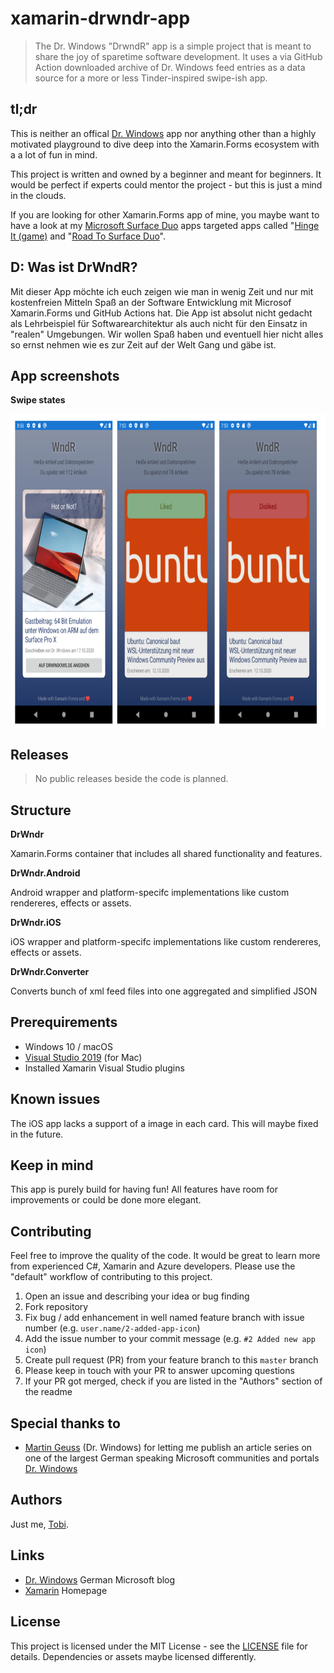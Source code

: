 # xamarin-drwndr-app
> The Dr. Windows "DrwndR" app is a simple project that is meant to share the joy of sparetime software development. It uses a via GitHub Action downloaded archive of Dr. Windows feed entries as a data source for a more or less Tinder-inspired swipe-ish app.

## tl;dr
This is neither an offical [Dr. Windows](https://www.drwindows.de) app nor anything other than a highly motivated playground to dive deep into the Xamarin.Forms ecosystem with a a lot of fun  in mind.

This project is written and owned by a beginner and meant for beginners. It would be perfect if experts could mentor the project - but this is just a mind in the clouds.

If you are looking for other Xamarin.Forms app of mine, you maybe want to have a look at my [Microsoft Surface Duo](https://www.microsoft.com/en-us/surface/devices/surface-duo)  apps targeted apps called "[Hinge It (game)](https://github.com/tscholze/xamarin-surface-duo-hinge-it) and "[Road To Surface Duo](https://github.com/tscholze/xamarin-road-to-surface-duo)".

## D: Was ist DrWndR?
Mit dieser App möchte ich euch zeigen wie man in wenig Zeit und nur mit kostenfreien Mitteln Spaß an der Software Entwicklung mit Microsof Xamarin.Forms und GitHub Actions hat. Die App ist absolut nicht gedacht als Lehrbeispiel für Softwarearchitektur als auch nicht für den Einsatz in "realen" Umgebungen. Wir wollen Spaß haben und eventuell hier nicht alles so ernst nehmen wie es zur Zeit auf der Welt Gang und gäbe ist.

## App screenshots

**Swipe states**
<center><img src="docs/screens.png" height="500" /></center>

## Releases

> No public releases beside the code is planned.

## Structure

**DrWndr**

Xamarin.Forms container that includes all shared functionality and features.

**DrWndr.Android**

Android wrapper and platform-specifc implementations like custom rendereres, effects or assets.

**DrWndr.iOS**

iOS wrapper and platform-specifc implementations like custom rendereres, effects or assets.

**DrWndr.Converter**

Converts bunch of xml feed files into one aggregated and simplified JSON

## Prerequirements
- Windows 10 / macOS 
- [Visual Studio 2019](https://visualstudio.microsoft.com/) (for Mac)
- Installed Xamarin Visual Studio plugins

## Known issues
The iOS app lacks a support of a image in each card. This will maybe fixed in the future.

## Keep in mind
This app is purely build for having fun! All features have room for improvements or could be done more elegant.

## Contributing
Feel free to improve the quality of the code. It would be great to learn more from experienced C#, Xamarin and Azure developers.
Please use the "default" workflow of contributing to this project.
1. Open an issue and describing your idea or bug finding
1. Fork repository
1. Fix bug / add enhancement in well named feature branch with issue number (e.g. `user.name/2-added-app-icon`)
1. Add the issue number to your commit message (e.g. `#2 Added new app icon`)
1. Create pull request (PR) from your feature branch to this `master` branch 
1. Please keep in touch with your PR to answer upcoming questions
1. If your PR got merged, check if you are listed in the "Authors" section of the readme

## Special thanks to
- [Martin Geuss](https://twitter.com/martingeuss) (Dr. Windows) for letting me publish an article series on one of the largest German speaking Microsoft communities and portals [Dr. Windows](https://drwindows.de)

## Authors
Just me, [Tobi]([https://tscholze.github.io).

## Links
- [Dr. Windows](https://www.drwindows.de) German Microsoft blog
- [Xamarin](https://dotnet.microsoft.com/apps/xamarin) Homepage

## License
This project is licensed under the MIT License - see the [LICENSE](LICENSE) file for details.
Dependencies or assets maybe licensed differently.


